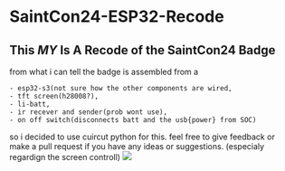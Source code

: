 # SaintCon24-ESP32-Recode
## This *MY* Is A Recode of the SaintCon24 Badge
from what i can tell the badge is assembled from a
```
- esp32-s3(not sure how the other components are wired,
- tft screen(h28008?),
- li-batt,
- ir recever and sender(prob wont use),
- on off switch(disconnects batt and the usb{power} from SOC)
```
so i decided to use cuircut python for this.
feel free to give feedback or make a pull request if you have any ideas or suggestions. (especialy regardign the screen controll)
![](https://media.tenor.com/zlKoX5HPPu8AAAAM/cat-annoyed.gif)
